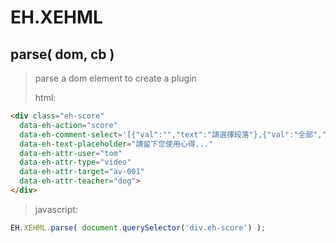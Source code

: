 
EH.XEHML
================================================================================
 
## parse( dom, cb )
> parse a dom element to create a plugin
>
> html:
```html
<div class="eh-score"
  data-eh-action="score"
  data-eh-comment-select='[{"val":"","text":"請選擇段落"},{"val":"全部","text":"全部"}]'
  data-eh-text-placeholder="請留下您使用心得..."
  data-eh-attr-user="tom"
  data-eh-attr-type="video"
  data-eh-attr-target="av-001"
  data-eh-attr-teacher="dog">
</div>
```
> javascript:
```js
EH.XEHML.parse( document.querySelector('div.eh-score') );
```

